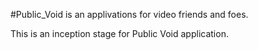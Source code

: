 #Public_Void  is an applivations for video friends and foes.

This is an inception stage for Public Void application.